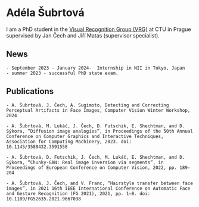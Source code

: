 # Adéla Šubrtová
I am a PhD student in the [Visual Recognition Group (VRG)](https://cyber.felk.cvut.cz/research/groups-teams/vrg/) at CTU in Prague supervised by Jan Čech and Jiří Matas (supervisor specialist).

## News
    - September 2023 - January 2024-  Internship in NII in Tokyo, Japan
    - summer 2023 - successful PhD state exam.

## Publications
    - A. Šubrtová, J. Čech, A. Sugimoto, Detecting and Correcting Perceptual Artifacts in Face Images, Computer Vision Winter Workshop, 2024

    - A. Šubrtová, M. Lukáč, J. Čech, D. Futschik, E. Shechtman, and D. Sýkora, “Diffusion image analogies”, in Proceedings of the 50th Annual Conference on Computer Graphics and Interactive Techniques, Association for Computing Machinery, 2023. doi: 10.1145/3588432.3591558

    - A. Šubrtová, D. Futschik, J. Čech, M. Lukáč, E. Shechtman, and D. Sýkora, “Chunky-GAN: Real image inversion via segments”, in Proceedings of European Conference on Computer Vision, 2022, pp. 189–204 
    
    - A. Šubrtová, J. Čech, and V. Franc, “Hairstyle transfer between face images”, in 2021 16th IEEE International Conference on Automatic Face and Gesture Recognition (FG 2021), 2021, pp. 1–8. doi: 10.1109/FG52635.2021.9667038 
    

